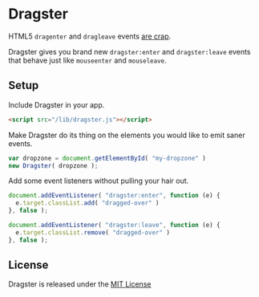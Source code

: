 # Dragster
HTML5 `dragenter` and `dragleave` events [are crap](http://www.quirksmode.org/blog/archives/2009/09/the_html5_drag.html).

Dragster gives you brand new `dragster:enter` and `dragster:leave` events that behave just like `mouseenter` and `mouseleave`. 

## Setup

Include Dragster in your app.

```html
<script src="/lib/dragster.js"></script>
```

Make Dragster do its thing on the elements you would like to emit saner events.

```javascript
var dropzone = document.getElementById( "my-dropzone" )
new Dragster( dropzone );
```

Add some event listeners without pulling your hair out.

```javascript
document.addEventListener( "dragster:enter", function (e) {
  e.target.classList.add( "dragged-over" )
}, false );

document.addEventListener( "dragster:leave", function (e) {
  e.target.classList.remove( "dragged-over" )
}, false );
```

## License
Dragster is released under the [MIT License](http://ben.mit-license.org/)
